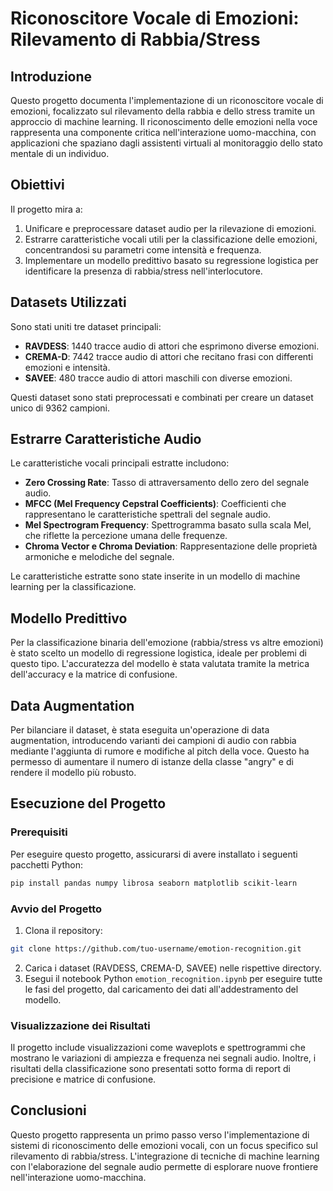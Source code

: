 # Riconoscitore Vocale di Emozioni: Rilevamento di Rabbia/Stress

## Introduzione

Questo progetto documenta l'implementazione di un riconoscitore vocale di emozioni, focalizzato sul rilevamento della rabbia e dello stress tramite un approccio di machine learning. Il riconoscimento delle emozioni nella voce rappresenta una componente critica nell'interazione uomo-macchina, con applicazioni che spaziano dagli assistenti virtuali al monitoraggio dello stato mentale di un individuo.

## Obiettivi

Il progetto mira a:
1. Unificare e preprocessare dataset audio per la rilevazione di emozioni.
2. Estrarre caratteristiche vocali utili per la classificazione delle emozioni, concentrandosi su parametri come intensità e frequenza.
3. Implementare un modello predittivo basato su regressione logistica per identificare la presenza di rabbia/stress nell'interlocutore.

## Datasets Utilizzati

Sono stati uniti tre dataset principali:
- **RAVDESS**: 1440 tracce audio di attori che esprimono diverse emozioni.
- **CREMA-D**: 7442 tracce audio di attori che recitano frasi con differenti emozioni e intensità.
- **SAVEE**: 480 tracce audio di attori maschili con diverse emozioni.

Questi dataset sono stati preprocessati e combinati per creare un dataset unico di 9362 campioni.

## Estrarre Caratteristiche Audio

Le caratteristiche vocali principali estratte includono:
- **Zero Crossing Rate**: Tasso di attraversamento dello zero del segnale audio.
- **MFCC (Mel Frequency Cepstral Coefficients)**: Coefficienti che rappresentano le caratteristiche spettrali del segnale audio.
- **Mel Spectrogram Frequency**: Spettrogramma basato sulla scala Mel, che riflette la percezione umana delle frequenze.
- **Chroma Vector e Chroma Deviation**: Rappresentazione delle proprietà armoniche e melodiche del segnale.

Le caratteristiche estratte sono state inserite in un modello di machine learning per la classificazione.

## Modello Predittivo

Per la classificazione binaria dell'emozione (rabbia/stress vs altre emozioni) è stato scelto un modello di regressione logistica, ideale per problemi di questo tipo. L'accuratezza del modello è stata valutata tramite la metrica dell'accuracy e la matrice di confusione.

## Data Augmentation

Per bilanciare il dataset, è stata eseguita un'operazione di data augmentation, introducendo varianti dei campioni di audio con rabbia mediante l'aggiunta di rumore e modifiche al pitch della voce. Questo ha permesso di aumentare il numero di istanze della classe "angry" e di rendere il modello più robusto.

## Esecuzione del Progetto

### Prerequisiti

Per eseguire questo progetto, assicurarsi di avere installato i seguenti pacchetti Python:

```bash
pip install pandas numpy librosa seaborn matplotlib scikit-learn
```

### Avvio del Progetto

1. Clona il repository:

```bash
git clone https://github.com/tuo-username/emotion-recognition.git
```

2. Carica i dataset (RAVDESS, CREMA-D, SAVEE) nelle rispettive directory.
3. Esegui il notebook Python `emotion_recognition.ipynb` per eseguire tutte le fasi del progetto, dal caricamento dei dati all'addestramento del modello.

### Visualizzazione dei Risultati

Il progetto include visualizzazioni come waveplots e spettrogrammi che mostrano le variazioni di ampiezza e frequenza nei segnali audio. Inoltre, i risultati della classificazione sono presentati sotto forma di report di precisione e matrice di confusione.

## Conclusioni

Questo progetto rappresenta un primo passo verso l'implementazione di sistemi di riconoscimento delle emozioni vocali, con un focus specifico sul rilevamento di rabbia/stress. L'integrazione di tecniche di machine learning con l'elaborazione del segnale audio permette di esplorare nuove frontiere nell'interazione uomo-macchina.
